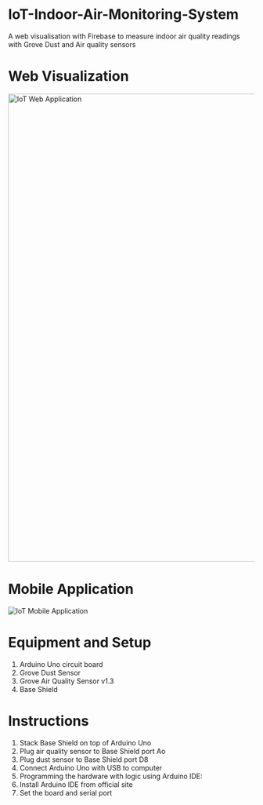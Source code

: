 # IoT-Indoor-Air-Monitoring-System
A web visualisation with Firebase to measure indoor air quality readings with Grove Dust and Air quality sensors

# Web Visualization 
<img width="954" alt="IoT Web Application" src="https://user-images.githubusercontent.com/36478879/64476060-143bd380-d1bd-11e9-87a7-a888038e3eec.PNG">

# Mobile Application
![IoT Mobile Application](https://user-images.githubusercontent.com/36478879/64476207-c758fc80-d1be-11e9-8f4c-7e0c10701b63.jpg)

# Equipment and Setup
1. Arduino Uno circuit board
2. Grove Dust Sensor
3. Grove Air Quality Sensor v1.3
4. Base Shield

# Instructions
1. Stack Base Shield on top of Arduino Uno
2. Plug air quality sensor to Base Shield port Ao
3. Plug dust sensor to Base Shield port D8
4. Connect Arduino Uno with USB to computer
5. Programming the hardware with logic using Arduino IDE:
6. Install Arduino IDE from official site
7. Set the board and serial port
